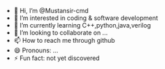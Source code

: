 - 👋 Hi, I’m @Mustansir-cmd
- 👀 I’m interested in coding & software development
- 🌱 I’m currently learning C++,python,java,verilog
- 💞️ I’m looking to collaborate on ...
- 📫 How to reach me through github
- 😄 Pronouns: ...
- ⚡ Fun fact: not yet discovered

<!---
Mustansir-cmd/Mustansir-cmd is a ✨ special ✨ repository because its `README.md` (this file) appears on your GitHub profile.
You can click the Preview link to take a look at your changes.
--->
